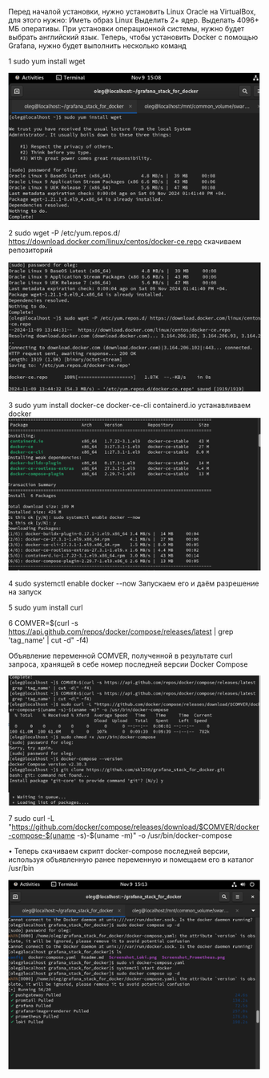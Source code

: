 Перед началой установки, нужно установить Linux Oracle на VirtualBox, для этого нужно:  Иметь образ Linux Выделить 2+ ядер. Выделать 4096+ МБ оперативы. При установки операционной системы, нужно будет выбрать английский язык. 
Теперь, чтобы установить Docker с помощью Grafana, нужно будет выполнить несколько команд

1 sudo yum install wget

![image](https://github.com/malakhov4752/1/blob/main/%D0%A1%D0%BD%D0%B8%D0%BC%D0%BE%D0%BA%20%D1%8D%D0%BA%D1%80%D0%B0%D0%BD%D0%B0%201.png)

                                                                                                                                                                                                                                            
2 sudo wget -P /etc/yum.repos.d/ https://download.docker.com/linux/centos/docker-ce.repo
скачиваем репозиторий

![image](https://github.com/malakhov4752/1/blob/main/%D0%A1%D0%BD%D0%B8%D0%BC%D0%BE%D0%BA%20%D1%8D%D0%BA%D1%80%D0%B0%D0%BD%D0%B0%202.png)

3 sudo yum install docker-ce docker-ce-cli containerd.io
устанавливаем  docker
![image](https://github.com/malakhov4752/1/blob/main/%D0%A1%D0%BD%D0%B8%D0%BC%D0%BE%D0%BA%20%D1%8D%D0%BA%D1%80%D0%B0%D0%BD%D0%B0%203.png)

4 sudo systemctl enable docker --now
 Запускаем его и даём разрешение на запуск

5 sudo yum install curl

6 COMVER=$(curl -s https://api.github.com/repos/docker/compose/releases/latest | grep 'tag_name' | cut -d\" -f4)

 Объявление переменной COMVER, полученной в результате curl запроса, хранящей в себе номер последней версии Docker Compose

 ![image](https://github.com/malakhov4752/1/blob/main/%D0%A1%D0%BD%D0%B8%D0%BC%D0%BE%D0%BA%20%D1%8D%D0%BA%D1%80%D0%B0%D0%BD%D0%B0%204.png)


 7 sudo curl -L "https://github.com/docker/compose/releases/download/$COMVER/docker-compose-$(uname -s)-$(uname -m)" -o /usr/bin/docker-compose

 • Теперь скачиваем скрипт docker-compose последней версии, используя объявленную ранее переменную и помещаем его в каталог /usr/bin

 ![image](https://github.com/malakhov4752/1/blob/main/%D0%A1%D0%BD%D0%B8%D0%BC%D0%BE%D0%BA%20%D1%8D%D0%BA%D1%80%D0%B0%D0%BD%D0%B0%205.png)
